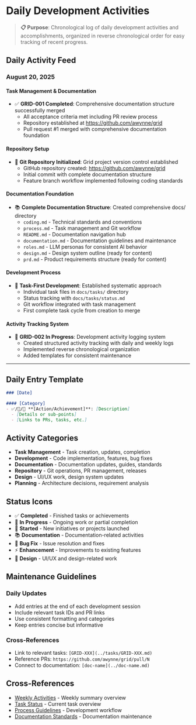 # Daily Development Activities

> **📋 Purpose**: Chronological log of daily development activities and accomplishments, organized in reverse chronological order for easy tracking of recent progress.

## Daily Activity Feed

### August 20, 2025

#### Task Management & Documentation
- ✅ **GRID-001 Completed**: Comprehensive documentation structure successfully merged
  - All acceptance criteria met including PR review process
  - Repository established at https://github.com/awynne/grid
  - Pull request #1 merged with comprehensive documentation foundation

#### Repository Setup
- 🚀 **Git Repository Initialized**: Grid project version control established
  - GitHub repository created: https://github.com/awynne/grid
  - Initial commit with complete documentation structure
  - Feature branch workflow implemented following coding standards

#### Documentation Foundation
- 📚 **Complete Documentation Structure**: Created comprehensive docs/ directory
  - `coding.md` - Technical standards and conventions
  - `process.md` - Task management and Git workflow
  - `README.md` - Documentation navigation hub
  - `documentation.md` - Documentation guidelines and maintenance
  - `roles.md` - LLM personas for consistent AI behavior
  - `design.md` - Design system outline (ready for content)
  - `prd.md` - Product requirements structure (ready for content)

#### Development Process
- 🔄 **Task-First Development**: Established systematic approach
  - Individual task files in `docs/tasks/` directory
  - Status tracking with `docs/tasks/status.md`
  - Git workflow integrated with task management
  - First complete task cycle from creation to merge

#### Activity Tracking System
- 🔄 **GRID-002 In Progress**: Development activity logging system
  - Created structured activity tracking with daily and weekly logs
  - Implemented reverse chronological organization
  - Added templates for consistent maintenance

---

## Daily Entry Template
```markdown
### [Date]

#### [Category]
- ✅/🔄/🚀 **[Action/Achievement]**: [Description]
  - [Details or sub-points]
  - [Links to PRs, tasks, etc.]
```

## Activity Categories
- **Task Management** - Task creation, updates, completion
- **Development** - Code implementation, features, bug fixes
- **Documentation** - Documentation updates, guides, standards
- **Repository** - Git operations, PR management, releases
- **Design** - UI/UX work, design system updates
- **Planning** - Architecture decisions, requirement analysis

## Status Icons
- ✅ **Completed** - Finished tasks or achievements
- 🔄 **In Progress** - Ongoing work or partial completion
- 🚀 **Started** - New initiatives or projects launched
- 📚 **Documentation** - Documentation-related activities
- 🐛 **Bug Fix** - Issue resolution and fixes
- ⚡ **Enhancement** - Improvements to existing features
- 🎨 **Design** - UI/UX and design-related work

## Maintenance Guidelines

### Daily Updates
- Add entries at the end of each development session
- Include relevant task IDs and PR links
- Use consistent formatting and categories
- Keep entries concise but informative

### Cross-References
- Link to relevant tasks: `[GRID-XXX](../tasks/GRID-XXX.md)`
- Reference PRs: `https://github.com/awynne/grid/pull/N`
- Connect to documentation: `[doc-name](../doc-name.md)`

## Cross-References
- [Weekly Activities](./weekly.md) - Weekly summary overview
- [Task Status](../tasks/status.md) - Current task overview
- [Process Guidelines](../process.md) - Development workflow
- [Documentation Standards](../documentation.md) - Documentation maintenance